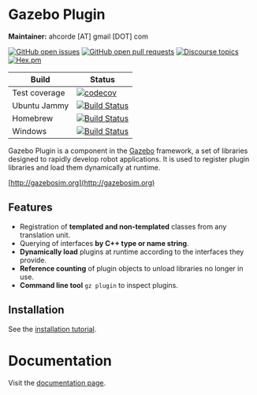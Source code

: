 # Gazebo Plugin

**Maintainer:** ahcorde [AT] gmail [DOT] com

[![GitHub open issues](https://img.shields.io/github/issues-raw/gazebosim/gz-plugin.svg)](https://github.com/gazebosim/gz-plugin/issues)
[![GitHub open pull requests](https://img.shields.io/github/issues-pr-raw/gazebosim/gz-plugin.svg)](https://github.com/gazebosim/gz-plugin/pulls)
[![Discourse topics](https://img.shields.io/discourse/https/community.gazebosim.org/topics.svg)](https://community.gazebosim.org)
[![Hex.pm](https://img.shields.io/hexpm/l/plug.svg)](https://www.apache.org/licenses/LICENSE-2.0)

Build | Status
-- | --
Test coverage | [![codecov](https://codecov.io/gh/gazebosim/gz-plugin/tree/main/graph/badge.svg)](https://codecov.io/gh/gazebosim/gz-plugin/tree/main)
Ubuntu Jammy  | [![Build Status](https://build.osrfoundation.org/job/gz_plugin-ci-main-jammy-amd64/badge/icon)](https://build.osrfoundation.org/job/gz_plugin-ci-main-jammy-amd64/)
Homebrew      | [![Build Status](https://build.osrfoundation.org/buildStatus/icon?job=gz_plugin-ci-main-homebrew-amd64)](https://build.osrfoundation.org/job/gz_plugin-ci-main-homebrew-amd64)
Windows       | [![Build Status](https://build.osrfoundation.org/buildStatus/icon?job=gz_plugin-main-clowin)](https://build.osrfoundation.org/job/gz_plugin-main-clowin)


Gazebo Plugin is a component in the [Gazebo](http://gazebosim.org) framework, a set
of libraries designed to rapidly develop robot applications.
It is used to register plugin libraries and load them dynamically at runtime.

[http://gazebosim.org](http://gazebosim.org)

## Features

* Registration of **templated and non-templated** classes from any translation unit.
* Querying of interfaces **by C++ type or name string**.
* **Dynamically load** plugins at runtime according to the interfaces they provide.
* **Reference counting** of plugin objects to unload libraries no longer in use.
* **Command line tool** `gz plugin` to inspect plugins.

## Installation

See the [installation tutorial](https://gazebosim.org/api/plugin/2/installation.html).

# Documentation

Visit the [documentation page](https://gazebosim.org/api/plugin/2/index.html).
